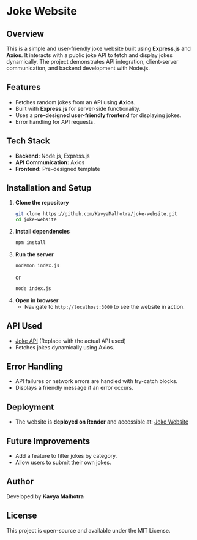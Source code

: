 # Joke Website

## Overview
This is a simple and user-friendly joke website built using **Express.js** and **Axios**. It interacts with a public joke API to fetch and display jokes dynamically. The project demonstrates API integration, client-server communication, and backend development with Node.js.

## Features
- Fetches random jokes from an API using **Axios**.
- Built with **Express.js** for server-side functionality.
- Uses a **pre-designed user-friendly frontend** for displaying jokes.
- Error handling for API requests.

## Tech Stack
- **Backend:** Node.js, Express.js
- **API Communication:** Axios
- **Frontend:** Pre-designed template

## Installation and Setup
1. **Clone the repository**
   ```sh
   git clone https://github.com/KavyaMalhotra/joke-website.git
   cd joke-website
   ```
2. **Install dependencies**
   ```sh
   npm install
   ```
3. **Run the server**
   ```sh
   nodemon index.js
   ```
   or
   ```sh
   node index.js
   ```
4. **Open in browser**
   - Navigate to `http://localhost:3000` to see the website in action.

## API Used
- [Joke API](https://example-joke-api.com) (Replace with the actual API used)
- Fetches jokes dynamically using Axios.

## Error Handling
- API failures or network errors are handled with try-catch blocks.
- Displays a friendly message if an error occurs.

## Deployment
- The website is **deployed on Render** and accessible at: [Joke Website](https://joke-website-p1l5.onrender.com)

## Future Improvements
- Add a feature to filter jokes by category.
- Allow users to submit their own jokes.

## Author
Developed by **Kavya Malhotra**

## License
This project is open-source and available under the MIT License.


